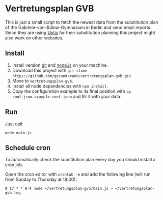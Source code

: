 # Vertretungsplan GVB

This is just a small script to fetch the newest data from the substitution plan of the Gabriele-von-Bülow-Gymnasium in 
Berlin and send email reports. Since they are using [Untis](http://www.grupet.at/HTML/start.php) for their substitution 
planning this project might also work on other websites.
 
## Install
1. Install version [git](https://git-scm.com) and [node.js](https://nodejs.org) on your machine. 
2. Download this project with `git clone https://github.com/gesundkrank/vertretungsplan-gvb.git`.
3. Move to `vertretungsplan-gvb`. 
4. Install all node dependencies with `npm install`.
5. Copy the configuration example to its final position with `cp conf.json.example conf.json` and fill it with your 
data.

## Run

Just call: 
```
node main.js
```

## Schedule cron
To automatically check the substitution plan every day you should install a cron job.

Open the cron editor with `crontab -e` and add the following line (will run from Sunday to Thursday at 18:00):

```
0 17 * * 0-4 node ~/vertretungsplan-gvb/main.js > ~/vertretungsplan-gvb.log
``` 